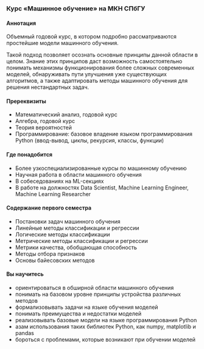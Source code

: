 ### Курс «Машинное обучение» на МКН СПбГУ

#### Аннотация
Объемный годовой курс, в котором подробно рассматриваются простейшие модели машинного обучения.

Такой подход позволяет осознать основные принципы данной области в целом. Знание этих принципов даст возможность самостоятельно понимать механизмы функционирования более сложных современных моделей, обнаруживать пути улучшения уже существующих алгоритмов, а также адаптировать методы машинного обучения для решения нестандартных задач.

#### Пререквизиты
 * Математический анализ, годовой курс
 * Алгебра, годовой курс
 * Теория вероятностей
 * Программирование: базовое владение языком программирования Python (ввод-вывод, циклы, рекурсия, классы, функции)

#### Где понадобится
 * Более узкоспециализированные курсы по машинному обучению
 * Научная работа в области машинного обучения
 * В собеседованиях на ML-секциях
 * В работе на должностях Data Scientist, Machine Learning Engineer, Machine Learning Researcher

#### Содержание первого семестра
 * Постановки задач машинного обучения
 * Линейные методы классификации и регрессии
 * Логические методы классификации
 * Метрические методы классификации и регрессии
 * Метрики качества, обобщающая способность
 * Методы отбора признаков
 * Основы байесовских методов

#### Вы научитесь
 * ориентироваться в обширной области машинного обучения
 * понимать на базовом уровне принципы устройства различных методов
 * формализовывать задачи на языке обучения моделей
 * понимать преимущества и недостатки моделей
 * реализовывать базовые модели на языке программирования Python
 * азам использования таких библиотек Python, как numpy, matplotlib и pandas
 * бороться с проблемами, которые возникают при обучении моделей

